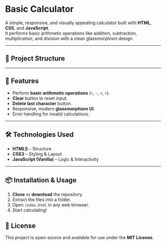 # Basic Calculator

A simple, responsive, and visually appealing calculator built with **HTML**, **CSS**, and **JavaScript**.  
It performs basic arithmetic operations like addition, subtraction, multiplication, and division with a clean glassmorphism design.

---

## 📂 Project Structure

---

## 🚀 Features
- Perform **basic arithmetic operations** (`+`, `-`, `×`, `÷`).
- **Clear** button to reset input.
- **Delete last character** button.
- Responsive, modern **glassmorphism UI**.
- Error handling for invalid calculations.

---

## 🛠️ Technologies Used
- **HTML5** – Structure
- **CSS3** – Styling & Layout
- **JavaScript (Vanilla)** – Logic & Interactivity

---

## 📦 Installation & Usage
1. **Clone** or **download** the repository.
2. Extract the files into a folder.
3. Open `index.html` in any web browser.
4. Start calculating!


## 📄 License
This project is open-source and available for use under the **MIT License**.
